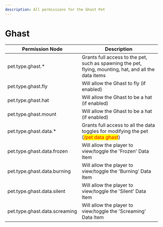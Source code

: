 ```yaml
---
description: All permissions for the Ghast Pet
---
```


# Ghast
| Permission Node | Description |
| - | - |
| pet.type.ghast.* | Grants full access to the pet, such as spawning the pet, flying, mounting, hat, and all the data items |
| pet.type.ghast.fly | Will allow the Ghast to fly (if enabled) |
| pet.type.ghast.hat | Will allow the Ghast to be a hat (if enabled) |
| pet.type.ghast.mount | Will allow the Ghast to be a hat (if enabled) |
| pet.type.ghast.data.* | Grants full access to all the data toggles for modifying the pet (<mark style="color:red;">/pet data ghast</mark>) |
| pet.type.ghast.data.frozen | Will allow the player to view/toggle the 'Frozen' Data Item |
| pet.type.ghast.data.burning | Will allow the player to view/toggle the 'Burning' Data Item |
| pet.type.ghast.data.silent | Will allow the player to view/toggle the 'Silent' Data Item |
| pet.type.ghast.data.screaming | Will allow the player to view/toggle the 'Screaming' Data Item |

